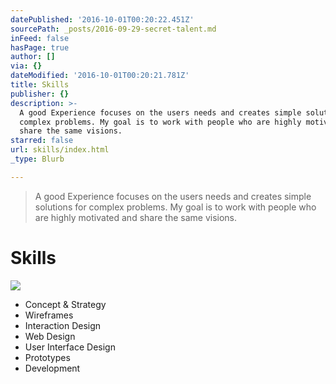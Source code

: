 ```yaml
---
datePublished: '2016-10-01T00:20:22.451Z'
sourcePath: _posts/2016-09-29-secret-talent.md
inFeed: false
hasPage: true
author: []
via: {}
dateModified: '2016-10-01T00:20:21.781Z'
title: Skills
publisher: {}
description: >-
  A good Experience focuses on the users needs and creates simple solutions for
  complex problems. My goal is to work with people who are highly motivated and
  share the same visions.
starred: false
url: skills/index.html
_type: Blurb

---
```

> A good Experience focuses on the users needs and creates simple solutions for complex problems. My goal is to work with people who are highly motivated and share the same visions.

# Skills
![](https://the-grid-user-content.s3-us-west-2.amazonaws.com/e0f5bc2f-c8ac-43f9-89da-1bee531c2d4b.gif)

* Concept & Strategy
* Wireframes
* Interaction Design
* Web Design
* User Interface Design
* Prototypes
* Development